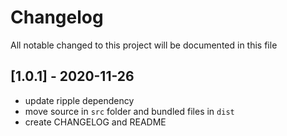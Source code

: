 # Changelog
All notable changed to this project will be documented in this file

## [1.0.1] - 2020-11-26
- update ripple dependency
- move source in `src` folder and bundled files in `dist`
- create CHANGELOG and README